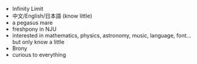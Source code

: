 - Infinity Limit
- 中文/English/日本語 (know little)
- a pegasus mare
- freshpony in NJU
- interested in mathematics, physics, astronomy, music, language, font... but only know a little
- Brony
- curious to everything

<!---
InfinityLimit/InfinityLimit is a ✨ special ✨ repository because its `README.md` (this file) appears on your GitHub profile.
You can click the Preview link to take a look at your changes.
--->

